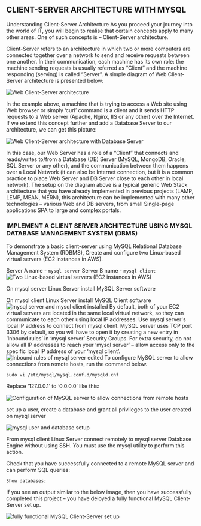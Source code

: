 ## CLIENT-SERVER ARCHITECTURE WITH MYSQL

Understanding Client-Server Architecture
As you proceed your journey into the world of IT, you will begin to realise that certain concepts apply to many other areas. One of such concepts is – Client-Server architecture.

Client-Server refers to an architecture in which two or more computers are connected together over a network to send and receive requests between one another. In their communication, each machine has its own role: the machine sending requests is usually referred as “Client” and the machine responding (serving) is called “Server”.
A simple diagram of Web Client-Server architecture is presented below:

![Web Client-Server architecture](https://github.com/Ktaiwo23/Darey.io-projects/assets/134460769/6b338423-9a78-4757-bd36-146e3687c13e)

In the example above, a machine that is trying to access a Web site using Web browser or simply ‘curl’ command is a client and it sends HTTP requests to a Web server (Apache, Nginx, IIS or any other) over the Internet. If we extend this concept further and add a Database Server to our architecture, we can get this picture:

![Web Client-Server architecture with Database Server](https://github.com/Ktaiwo23/Darey.io-projects/assets/134460769/0747b853-05e0-46f2-a019-58afa95f91fc)

In this case, our Web Server has a role of a “Client” that connects and reads/writes to/from a Database (DB) Server (MySQL, MongoDB, Oracle, SQL Server or any other), and the communication between them happens over a Local Network (it can also be Internet connection, but it is a common practice to place Web Server and DB Server close to each other in local network).
The setup on the diagram above is a typical generic Web Stack architecture that you have already implemented in previous projects (LAMP, LEMP, MEAN, MERN), this architecture can be implemented with many other technologies – various Web and DB servers, from small Single-page applications SPA to large and complex portals.

### IMPLEMENT A CLIENT SERVER ARCHITECTURE USING MYSQL DATABASE MANAGEMENT SYSTEM (DBMS)

To demonstrate a basic client-server using MySQL Relational Database Management System (RDBMS), Create and configure two Linux-based virtual servers (EC2 instances in AWS).

Server A name - `mysql server`
Server B name - `mysql client`
![Two Linux-based virtual servers (EC2 instances in AWS)](https://github.com/Ktaiwo23/Darey.io-projects/assets/134460769/39465e91-f909-425c-8592-9e0ad1cd6fc2)

On mysql server Linux Server install MySQL Server software

On mysql client Linux Server install MySQL Client software 
![mysql server and mysql client installed](https://github.com/Ktaiwo23/Darey.io-projects/assets/134460769/ab4d65ed-445a-4b01-8b33-8f9a2ea1bb2b)
By default, both of your EC2 virtual servers are located in the same local virtual network, so they can communicate to each other using local IP addresses. Use mysql server's local IP address to connect from mysql client. MySQL server uses TCP port 3306 by default, so you will have to open it by creating a new entry in ‘Inbound rules’ in ‘mysql server’ Security Groups. For extra security, do not allow all IP addresses to reach your ‘mysql server’ – allow access only to the specific local IP address of your ‘mysql client’.
![Inbound rules of mysql server edited](https://github.com/Ktaiwo23/Darey.io-projects/assets/134460769/b994b16c-c112-420c-b427-f3ef6c4e8e76)
To configure MySQL server to allow connections from remote hosts, run the command below.

`sudo vi /etc/mysql/mysql.conf.d/mysqld.cnf`

Replace ‘127.0.0.1’ to ‘0.0.0.0’ like this:

![Configuration of MySQL server to allow connections from remote hosts](https://github.com/Ktaiwo23/Darey.io-projects/assets/134460769/5712c03b-8d9c-456c-9c49-fee9ee85f62e)

set up a user, create a database and grant all privileges to the user created on mysql server

![mysql user and database setup](https://github.com/Ktaiwo23/Darey.io-projects/assets/134460769/fed0aa83-9faa-42d4-a8aa-65c0ae2f8139)

From mysql client Linux Server connect remotely to mysql server Database Engine without using SSH. You must use the mysql utility to perform this action.

Check that you have successfully connected to a remote MySQL server and can perform SQL queries:

`Show databases;`

If you see an output similar to the below image, then you have successfully completed this project – you have deloyed a fully functional MySQL Client-Server set up.

![fully functional MySQL Client-Server set up](https://github.com/Ktaiwo23/Darey.io-projects/assets/134460769/f3765c3b-58d9-4fa8-a865-0d955ef1f581)
